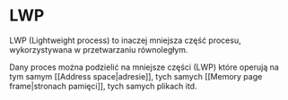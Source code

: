 # LWP
LWP (Lightweight process) to inaczej mniejsza część procesu, wykorzystywana w przetwarzaniu równoległym.

Dany proces można podzielić na mniejsze części (LWP) które operują na tym samym [[Address space|adresie]], tych samych [[Memory page frame|stronach pamięci]], tych samych plikach itd.